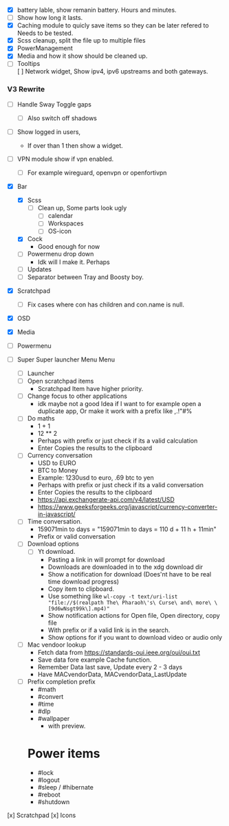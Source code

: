 - [x] battery lable, show remanin battery. Hours and minutes.  
- [ ] Show how long it lasts.  
- [x] Caching module to quicly save items so they can be later refered to  
    Needs to be tested.  
- [x] Scss cleanup, split the file up to multiple files  
- [x] PowerManagement  
- [x] Media and how it show should be cleaned up.  
- [ ] Tooltips  
    [ ] Network widget, Show ipv4, ipv6 upstreams and both gateways.  

### V3 Rewrite
 - [ ] Handle Sway Toggle gaps
     - [ ] Also switch off shadows

 - [ ] Show logged in users,
    - If over than 1 then show a widget.

 - [ ] VPN module show if vpn enabled.
     - [ ] For example wireguard, openvpn or openfortivpn

 - [x] Bar  
     - [x] Scss
        - [ ] Clean up, Some parts look ugly
            - [ ] calendar
            - [ ] Workspaces
            - [ ] OS-icon
     - [x] Cock 
        - Good enough for now
     - [ ] Powermenu drop down
        - Idk will I make it. Perhaps
     - [ ] Updates
     - [ ] Separator between Tray and Boosty boy.

 - [x] Scratchpad
      - [ ] Fix cases where con has children and con.name is null.
 - [x] OSD
 - [x] Media
 - [ ] Powermenu
 - [ ] Super Super launcher Menu Menu
     - [ ] Launcher
     - [ ] Open scratchpad items
        - Scratchpad Item have higher priority.
     - [ ] Change focus to other applications
        - idk maybe not a good Idea if I want to for example open a duplicate app,
        Or make it work with a prefix like ,.!"#%
     - [ ] Do maths
        - 1 + 1
        - 12 ** 2
        - Perhaps with prefix or just check if its a valid calculation
        - Enter Copies the results to the clipboard 
     - [ ] Currency conversation
        - USD to EURO
        - BTC to Money
        - Example: 1230usd to euro, .69 btc to yen
        - Perhaps with prefix or just check if its a valid conversation
        - Enter Copies the results to the clipboard 
        - https://api.exchangerate-api.com/v4/latest/USD
        - https://www.geeksforgeeks.org/javascript/currency-converter-in-javascript/
     - [ ] Time conversation. 
        - 159071min to days = "159071min to days = 110 d + 11 h + 11min"
        - Prefix or valid conversation
     - [ ] Download options
         - [ ] Yt download.
            - Pasting a link in will prompt for download
            - Downloads are downloaded in to the xdg download dir
            - Show a notification for download (Does'nt have to be real time download progress)
            - Copy item to clipboard.
            - Use something like `wl-copy -t text/uri-list "file://$(realpath The\ Pharaoh\'s\ Curse\ and\ more\ \[9d6wNsgt99k\].mp4)"`
            - Show notification actions for Open file, Open directory, copy file
            - With prefix or if a valid link is in the search.
            - Show options for if you want to download video or audio only
      - [ ] Mac vendoor lookup
         - Fetch data from https://standards-oui.ieee.org/oui/oui.txt
         - Save data fore example Cache function.
         - Remember Data last save, Update every 2 - 3 days
         - Have MACvendorData, MACvendorData_LastUpdate
     - [ ] Prefix completion prefix
        - #math
        - #convert
        - #time 
        - #dlp
        - #wallpaper 
            - with preview.
        # Power items
        - #lock
        - #logout
        - #sleep / #hibernate
        - #reboot
        - #shutdown


[x] Scratchpad
    [x] Icons
